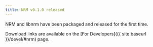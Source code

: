 ```yaml
---
title: NRM v0.1.0 released
---
```


NRM and libnrm have been packaged and released for the first time.

Download links are available on the [For Developers]({{ site.baseurl
}}/devel/#nrm) page.
